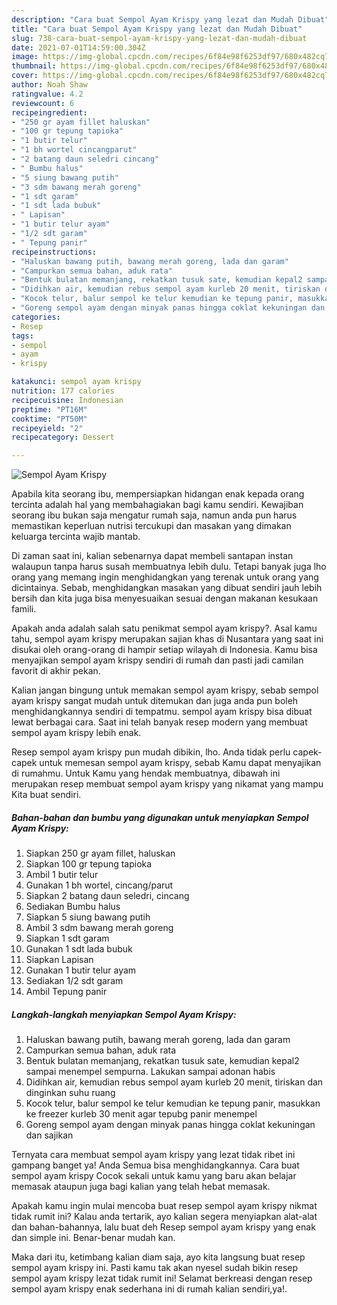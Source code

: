 ```yaml
---
description: "Cara buat Sempol Ayam Krispy yang lezat dan Mudah Dibuat"
title: "Cara buat Sempol Ayam Krispy yang lezat dan Mudah Dibuat"
slug: 738-cara-buat-sempol-ayam-krispy-yang-lezat-dan-mudah-dibuat
date: 2021-07-01T14:59:00.304Z
image: https://img-global.cpcdn.com/recipes/6f84e98f6253df97/680x482cq70/sempol-ayam-krispy-foto-resep-utama.jpg
thumbnail: https://img-global.cpcdn.com/recipes/6f84e98f6253df97/680x482cq70/sempol-ayam-krispy-foto-resep-utama.jpg
cover: https://img-global.cpcdn.com/recipes/6f84e98f6253df97/680x482cq70/sempol-ayam-krispy-foto-resep-utama.jpg
author: Noah Shaw
ratingvalue: 4.2
reviewcount: 6
recipeingredient:
- "250 gr ayam fillet haluskan"
- "100 gr tepung tapioka"
- "1 butir telur"
- "1 bh wortel cincangparut"
- "2 batang daun seledri cincang"
- " Bumbu halus"
- "5 siung bawang putih"
- "3 sdm bawang merah goreng"
- "1 sdt garam"
- "1 sdt lada bubuk"
- " Lapisan"
- "1 butir telur ayam"
- "1/2 sdt garam"
- " Tepung panir"
recipeinstructions:
- "Haluskan bawang putih, bawang merah goreng, lada dan garam"
- "Campurkan semua bahan, aduk rata"
- "Bentuk bulatan memanjang, rekatkan tusuk sate, kemudian kepal2 sampai menempel sempurna. Lakukan sampai adonan habis"
- "Didihkan air, kemudian rebus sempol ayam kurleb 20 menit, tiriskan dan dinginkan suhu ruang"
- "Kocok telur, balur sempol ke telur kemudian ke tepung panir, masukkan ke freezer kurleb 30 menit agar tepubg panir menempel"
- "Goreng sempol ayam dengan minyak panas hingga coklat kekuningan dan sajikan"
categories:
- Resep
tags:
- sempol
- ayam
- krispy

katakunci: sempol ayam krispy 
nutrition: 177 calories
recipecuisine: Indonesian
preptime: "PT16M"
cooktime: "PT50M"
recipeyield: "2"
recipecategory: Dessert

---
```



![Sempol Ayam Krispy](https://img-global.cpcdn.com/recipes/6f84e98f6253df97/680x482cq70/sempol-ayam-krispy-foto-resep-utama.jpg)

Apabila kita seorang ibu, mempersiapkan hidangan enak kepada orang tercinta adalah hal yang membahagiakan bagi kamu sendiri. Kewajiban seorang ibu bukan saja mengatur rumah saja, namun anda pun harus memastikan keperluan nutrisi tercukupi dan masakan yang dimakan keluarga tercinta wajib mantab.

Di zaman  saat ini, kalian sebenarnya dapat membeli santapan instan walaupun tanpa harus susah membuatnya lebih dulu. Tetapi banyak juga lho orang yang memang ingin menghidangkan yang terenak untuk orang yang dicintainya. Sebab, menghidangkan masakan yang dibuat sendiri jauh lebih bersih dan kita juga bisa menyesuaikan sesuai dengan makanan kesukaan famili. 



Apakah anda adalah salah satu penikmat sempol ayam krispy?. Asal kamu tahu, sempol ayam krispy merupakan sajian khas di Nusantara yang saat ini disukai oleh orang-orang di hampir setiap wilayah di Indonesia. Kamu bisa menyajikan sempol ayam krispy sendiri di rumah dan pasti jadi camilan favorit di akhir pekan.

Kalian jangan bingung untuk memakan sempol ayam krispy, sebab sempol ayam krispy sangat mudah untuk ditemukan dan juga anda pun boleh menghidangkannya sendiri di tempatmu. sempol ayam krispy bisa dibuat lewat berbagai cara. Saat ini telah banyak resep modern yang membuat sempol ayam krispy lebih enak.

Resep sempol ayam krispy pun mudah dibikin, lho. Anda tidak perlu capek-capek untuk memesan sempol ayam krispy, sebab Kamu dapat menyajikan di rumahmu. Untuk Kamu yang hendak membuatnya, dibawah ini merupakan resep membuat sempol ayam krispy yang nikamat yang mampu Kita buat sendiri.

<!--inarticleads1-->

##### Bahan-bahan dan bumbu yang digunakan untuk menyiapkan Sempol Ayam Krispy:

1. Siapkan 250 gr ayam fillet, haluskan
1. Siapkan 100 gr tepung tapioka
1. Ambil 1 butir telur
1. Gunakan 1 bh wortel, cincang/parut
1. Siapkan 2 batang daun seledri, cincang
1. Sediakan  Bumbu halus
1. Siapkan 5 siung bawang putih
1. Ambil 3 sdm bawang merah goreng
1. Siapkan 1 sdt garam
1. Gunakan 1 sdt lada bubuk
1. Siapkan  Lapisan
1. Gunakan 1 butir telur ayam
1. Sediakan 1/2 sdt garam
1. Ambil  Tepung panir




<!--inarticleads2-->

##### Langkah-langkah menyiapkan Sempol Ayam Krispy:

1. Haluskan bawang putih, bawang merah goreng, lada dan garam
1. Campurkan semua bahan, aduk rata
1. Bentuk bulatan memanjang, rekatkan tusuk sate, kemudian kepal2 sampai menempel sempurna. Lakukan sampai adonan habis
1. Didihkan air, kemudian rebus sempol ayam kurleb 20 menit, tiriskan dan dinginkan suhu ruang
1. Kocok telur, balur sempol ke telur kemudian ke tepung panir, masukkan ke freezer kurleb 30 menit agar tepubg panir menempel
1. Goreng sempol ayam dengan minyak panas hingga coklat kekuningan dan sajikan




Ternyata cara membuat sempol ayam krispy yang lezat tidak ribet ini gampang banget ya! Anda Semua bisa menghidangkannya. Cara buat sempol ayam krispy Cocok sekali untuk kamu yang baru akan belajar memasak ataupun juga bagi kalian yang telah hebat memasak.

Apakah kamu ingin mulai mencoba buat resep sempol ayam krispy nikmat tidak rumit ini? Kalau anda tertarik, ayo kalian segera menyiapkan alat-alat dan bahan-bahannya, lalu buat deh Resep sempol ayam krispy yang enak dan simple ini. Benar-benar mudah kan. 

Maka dari itu, ketimbang kalian diam saja, ayo kita langsung buat resep sempol ayam krispy ini. Pasti kamu tak akan nyesel sudah bikin resep sempol ayam krispy lezat tidak rumit ini! Selamat berkreasi dengan resep sempol ayam krispy enak sederhana ini di rumah kalian sendiri,ya!.


